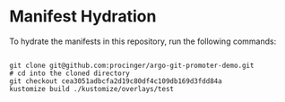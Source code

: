 
# Manifest Hydration

To hydrate the manifests in this repository, run the following commands:

```shell

git clone git@github.com:procinger/argo-git-promoter-demo.git
# cd into the cloned directory
git checkout cea3051adbcfa2d19c80df4c109db169d3fdd84a
kustomize build ./kustomize/overlays/test
```